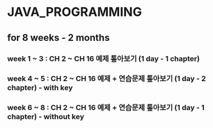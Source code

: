 # JAVA_PROGRAMMING

## for 8 weeks - 2 months
### week 1 ~ 3 : CH 2 ~ CH 16 예제 톺아보기 (1 day - 1 chapter)
### week 4 ~ 5 : CH 2 ~ CH 16 예제 + 연습문제 톺아보기 (1 day - 2 chapter) - with key
### week 6 ~ 8 : CH 2 ~ CH 16 예제 + 연습문제 톺아보기 (1 day - 1 chapter) - without key
